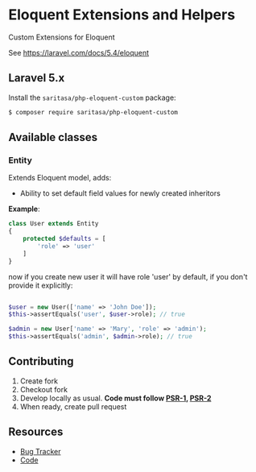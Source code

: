 # Eloquent Extensions and Helpers

Custom Extensions for Eloquent

See https://laravel.com/docs/5.4/eloquent


## Laravel 5.x

Install the ``saritasa/php-eloquent-custom`` package:

```bash
$ composer require saritasa/php-eloquent-custom
```

## Available classes

### Entity
Extends Eloquent model, adds:

* Ability to set default field values for newly created inheritors

**Example**:
```php
class User extends Entity
{
    protected $defaults = [
        'role' => 'user'
    ]
}
```

now if you create new user it will have role 'user' by default,
if you don't provide it explicitly:

```php

$user = new User(['name' => 'John Doe']);
$this->assertEquals('user', $user->role); // true

$admin = new User['name' => 'Mary', 'role' => 'admin');
$this->assertEquals('admin', $admin->role); // true

```

## Contributing

1. Create fork
2. Checkout fork
3. Develop locally as usual. **Code must follow [PSR-1](http://www.php-fig.org/psr/psr-1/), [PSR-2](http://www.php-fig.org/psr/psr-2/)**
4. When ready, create pull request

## Resources

* [Bug Tracker](http://github.com/saritasa/php-eloquent-custom/issues)
* [Code](http://github.com/saritasa/php-eloquent-custom)
